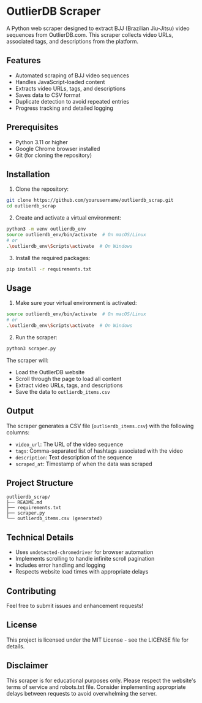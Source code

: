 # OutlierDB Scraper

A Python web scraper designed to extract BJJ (Brazilian Jiu-Jitsu) video sequences from OutlierDB.com. This scraper collects video URLs, associated tags, and descriptions from the platform.

## Features

- Automated scraping of BJJ video sequences
- Handles JavaScript-loaded content
- Extracts video URLs, tags, and descriptions
- Saves data to CSV format
- Duplicate detection to avoid repeated entries
- Progress tracking and detailed logging

## Prerequisites

- Python 3.11 or higher
- Google Chrome browser installed
- Git (for cloning the repository)

## Installation

1. Clone the repository:
```bash
git clone https://github.com/yourusername/outlierdb_scrap.git
cd outlierdb_scrap
```

2. Create and activate a virtual environment:
```bash
python3 -m venv outlierdb_env
source outlierdb_env/bin/activate  # On macOS/Linux
# or
.\outlierdb_env\Scripts\activate  # On Windows
```

3. Install the required packages:
```bash
pip install -r requirements.txt
```

## Usage

1. Make sure your virtual environment is activated:
```bash
source outlierdb_env/bin/activate  # On macOS/Linux
# or
.\outlierdb_env\Scripts\activate  # On Windows
```

2. Run the scraper:
```bash
python3 scraper.py
```

The scraper will:
- Load the OutlierDB website
- Scroll through the page to load all content
- Extract video URLs, tags, and descriptions
- Save the data to `outlierdb_items.csv`

## Output

The scraper generates a CSV file (`outlierdb_items.csv`) with the following columns:
- `video_url`: The URL of the video sequence
- `tags`: Comma-separated list of hashtags associated with the video
- `description`: Text description of the sequence
- `scraped_at`: Timestamp of when the data was scraped

## Project Structure

```
outlierdb_scrap/
├── README.md
├── requirements.txt
├── scraper.py
└── outlierdb_items.csv (generated)
```

## Technical Details

- Uses `undetected-chromedriver` for browser automation
- Implements scrolling to handle infinite scroll pagination
- Includes error handling and logging
- Respects website load times with appropriate delays

## Contributing

Feel free to submit issues and enhancement requests!

## License

This project is licensed under the MIT License - see the LICENSE file for details.

## Disclaimer

This scraper is for educational purposes only. Please respect the website's terms of service and robots.txt file. Consider implementing appropriate delays between requests to avoid overwhelming the server. 